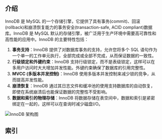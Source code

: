 ## 介绍

InnoDB 是 MySQL 的一个存储引擎，它提供了具有事务(commit)、回滚(rollback)和崩溃恢复能力的事务安全(transaction-safe, ACID compliant)数据库。InnoDB 是 MySQL 默认的存储引擎，被广泛用于生产环境中需要高可靠性和高性能的应用中。InnoDB 的主要特性包括：

1. **事务支持**：InnoDB 提供了对数据库事务的支持，允许您将多个 SQL 语句作为一个单一的工作单元执行，全部完成或全部不完成，从而保证数据的一致性。
2. **行级锁定和外键约束**：InnoDB 支持行级锁定，而不是表级锁定，这样可以在多用户访问时大大增加并发性能。外键约束确保了数据库的引用完整性。
3. **MVCC (多版本并发控制)**：InnoDB 使用多版本并发控制来减少锁的竞争，从而提高并发性能。
4. **崩溃恢复**：InnoDB 通过其日志文件和缓冲池的使用支持数据库的自动恢复，即使在系统崩溃后也能保证数据的完整性不受影响。
5. **数据和索引的物理存储**：InnoDB 将数据存储在表空间中，数据和索引是紧密绑定在一起的，这样可以在查询时减少磁盘I/O。

![InnoDB 架构图](/Users/yanjigang01/Golang-Backend/数据库/MySQL/image/07c7616c-a58f-4f81-b5de-781db6d68647-1788576.png)

## 索引

